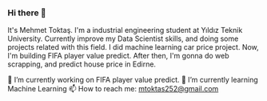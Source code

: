 ### Hi there 👋
It's Mehmet Toktaş. I'm a industrial engineering student at Yıldız Teknik University. Currently improve my Data Scientist skills, and doing some projects related with this field. 
I did machine learning car price project.
Now, I'm building FIFA player value predict.
After then, I'm gonna do web scrapping, and predict house price in Edirne.

🔭 I’m currently working on FIFA player value predict.
🌱 I’m currently learning Machine Learning
📫 How to reach me: mtoktas252@gmail.com
<!--
**mehmettoktas/mehmettoktas** is a ✨ _special_ ✨ repository because its `README.md` (this file) appears on your GitHub profile.

Here are some ideas to get you started:

🔭 I’m currently working on FIFA player value predict.
🌱 I’m currently learning Machine Learning
- 👯 I’m looking to collaborate on ...
- 🤔 I’m looking for help with ...
- 💬 Ask me about ...
📫 How to reach me: mtoktas252@gmail.com
- 😄 Pronouns: ...
- ⚡ Fun fact: ...
-->
